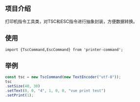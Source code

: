 ## 项目介绍
打印机指令工具类，对TSC和ESC指令进行抽象封装，方便数据转换。

## 使用
```
import {TscCommand,EscCommand} from 'printer-command';
```
## 举例
```js
const tsc = new TscCommand(new TextEncoder("utf-8"));
tsc
.setSize(40, 30)
.setText(0, 0, "4", 1, 0, 0, "vue print test")
.setPrint(1);
```
